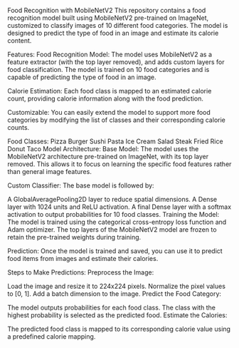Food Recognition with MobileNetV2
This repository contains a food recognition model built using MobileNetV2 pre-trained on ImageNet, customized to classify images of 10 different food categories. The model is designed to predict the type of food in an image and estimate its calorie content.

Features:
Food Recognition Model:
The model uses MobileNetV2 as a feature extractor (with the top layer removed), and adds custom layers for food classification. The model is trained on 10 food categories and is capable of predicting the type of food in an image.

Calorie Estimation:
Each food class is mapped to an estimated calorie count, providing calorie information along with the food prediction.

Customizable:
You can easily extend the model to support more food categories by modifying the list of classes and their corresponding calorie counts.

Food Classes:
Pizza
Burger
Sushi
Pasta
Ice Cream
Salad
Steak
Fried Rice
Donut
Taco
Model Architecture:
Base Model:
The model uses the MobileNetV2 architecture pre-trained on ImageNet, with its top layer removed. This allows it to focus on learning the specific food features rather than general image features.

Custom Classifier:
The base model is followed by:

A GlobalAveragePooling2D layer to reduce spatial dimensions.
A Dense layer with 1024 units and ReLU activation.
A final Dense layer with a softmax activation to output probabilities for 10 food classes.
Training the Model:
The model is trained using the categorical cross-entropy loss function and Adam optimizer. The top layers of the MobileNetV2 model are frozen to retain the pre-trained weights during training.

Prediction:
Once the model is trained and saved, you can use it to predict food items from images and estimate their calories.

Steps to Make Predictions:
Preprocess the Image:

Load the image and resize it to 224x224 pixels.
Normalize the pixel values to [0, 1].
Add a batch dimension to the image.
Predict the Food Category:

The model outputs probabilities for each food class.
The class with the highest probability is selected as the predicted food.
Estimate the Calories:

The predicted food class is mapped to its corresponding calorie value using a predefined calorie mapping.
